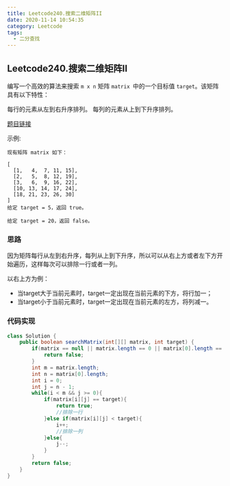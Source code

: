 ```yaml
---
title: Leetcode240.搜索二维矩阵II
date: 2020-11-14 10:54:35
category: Leetcode
tags:
  - 二分查找
---
```


## Leetcode240.搜索二维矩阵II

编写一个高效的算法来搜索 `m x n` 矩阵 `matrix `中的一个目标值 `target`。该矩阵具有以下特性：

每行的元素从左到右升序排列。
每列的元素从上到下升序排列。

[题目链接](https://leetcode-cn.com/problems/search-a-2d-matrix-ii)

<!--more-->

示例:

```
现有矩阵 matrix 如下：

[
  [1,   4,  7, 11, 15],
  [2,   5,  8, 12, 19],
  [3,   6,  9, 16, 22],
  [10, 13, 14, 17, 24],
  [18, 21, 23, 26, 30]
]
给定 target = 5，返回 true。

给定 target = 20，返回 false。
```



### 思路

因为矩阵每行从左到右升序，每列从上到下升序，所以可以从右上方或者左下方开始遍历，这样每次可以排除一行或者一列。

以右上方为例：

- 当target大于当前元素时，target一定出现在当前元素的下方，将行加一；
- 当target小于当前元素时，target一定出现在当前元素的左方，将列减一。



### 代码实现

```java
class Solution {
    public boolean searchMatrix(int[][] matrix, int target) {
        if(matrix == null || matrix.length == 0 || matrix[0].length == 0){
            return false;
        }
        int m = matrix.length;
        int n = matrix[0].length;
        int i = 0;
        int j = n - 1;
        while(i < m && j >= 0){
            if(matrix[i][j] == target){
                return true;
                //排除一行
            }else if(matrix[i][j] < target){
                i++;
                //排除一列
            }else{
                j--;
            }
        }
        return false;
    }
}
```

